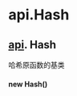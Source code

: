 # api.Hash

## [api](https://hyperledger.github.io/fabric-sdk-node/release-1.4/module-api.html). Hash

哈希原函数的基类

#### new Hash()